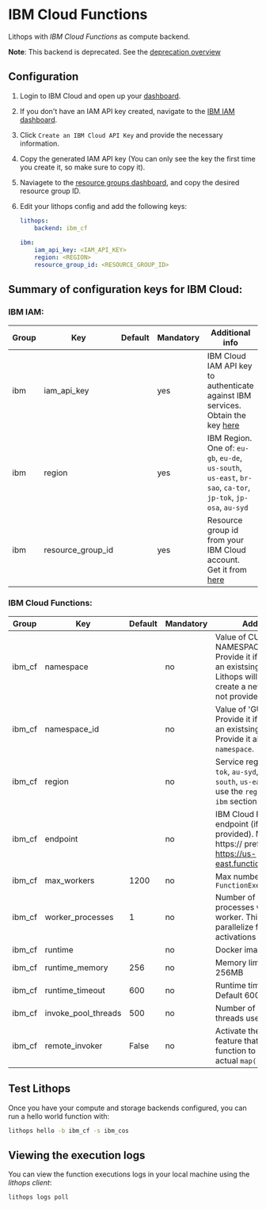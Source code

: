# IBM Cloud Functions

Lithops with *IBM Cloud Functions* as compute backend.

**Note**: This backend is deprecated. See the [deprecation overview](https://cloud.ibm.com/docs/openwhisk?topic=openwhisk-dep-overview)

## Configuration

1. Login to IBM Cloud and open up your [dashboard](https://cloud.ibm.com/).

2. If you don't have an IAM API key created, navigate to the [IBM IAM dashboard](https://cloud.ibm.com/iam/apikeys).

3. Click `Create an IBM Cloud API Key` and provide the necessary information.

4. Copy the generated IAM API key (You can only see the key the first time you create it, so make sure to copy it).

5. Naviagete to the [resource groups dashboard](https://cloud.ibm.com/account/resource-groups), and copy the desired resource group ID.

5. Edit your lithops config and add the following keys:

    ```yaml
    lithops:
        backend: ibm_cf
        
    ibm:
        iam_api_key: <IAM_API_KEY>
        region: <REGION>
        resource_group_id: <RESOURCE_GROUP_ID>
    ```

## Summary of configuration keys for IBM Cloud:

### IBM IAM:

|Group|Key|Default|Mandatory|Additional info|
|---|---|---|---|---|
|ibm | iam_api_key | |yes | IBM Cloud IAM API key to authenticate against IBM services. Obtain the key [here](https://cloud.ibm.com/iam/apikeys) |
|ibm | region | |yes | IBM Region.  One of: `eu-gb`, `eu-de`, `us-south`, `us-east`, `br-sao`, `ca-tor`, `jp-tok`, `jp-osa`, `au-syd` |
|ibm | resource_group_id | | yes | Resource group id from your IBM Cloud account. Get it from [here](https://cloud.ibm.com/account/resource-groups) |

### IBM Cloud Functions:

|Group|Key|Default|Mandatory|Additional info|
|---|---|---|---|---|
|ibm_cf| namespace | |no | Value of CURRENT NAMESPACE from [here](https://cloud.ibm.com/functions/namespace-settings). Provide it if you want to use an existsing `namespace`. Lithops will automatically create a new namespace if not provided.|
|ibm_cf| namespace_id |  |no |  Value of 'GUID' from [here](https://cloud.ibm.com/functions/namespace-settings). Provide it if you want to use an existsing `namespace`. Provide it along with `namespace`.|
|ibm_cf | region | |no | Service region. One of: `jp-tok`, `au-syd`, `eu-gb`, `eu-de`, `us-south`, `us-east`. Lithops will use the `region` set under the `ibm` section if it is not set here |
|ibm_cf| endpoint | |no | IBM Cloud Functions endpoint (if region not provided). Make sure to use https:// prefix, for example: https://us-east.functions.cloud.ibm.com |
|ibm_cf | max_workers | 1200 | no | Max number of workers per `FunctionExecutor()`|
|ibm_cf | worker_processes | 1 | no | Number of Lithops processes within a given worker. This can be used to parallelize function activations within a worker |
|ibm_cf| runtime |  |no | Docker image name.|
|ibm_cf | runtime_memory | 256 |no | Memory limit in MB. Default 256MB |
|ibm_cf | runtime_timeout | 600 |no | Runtime timeout in seconds. Default 600 seconds |
|ibm_cf | invoke_pool_threads | 500 |no | Number of concurrent threads used for invocation |
|ibm_cf | remote_invoker | False | no |  Activate the remote invoker feature that uses one cloud function to spawn all the actual `map()` activations |

## Test Lithops

Once you have your compute and storage backends configured, you can run a hello world function with:

```bash
lithops hello -b ibm_cf -s ibm_cos
```

## Viewing the execution logs

You can view the function executions logs in your local machine using the *lithops client*:

```bash
lithops logs poll
```